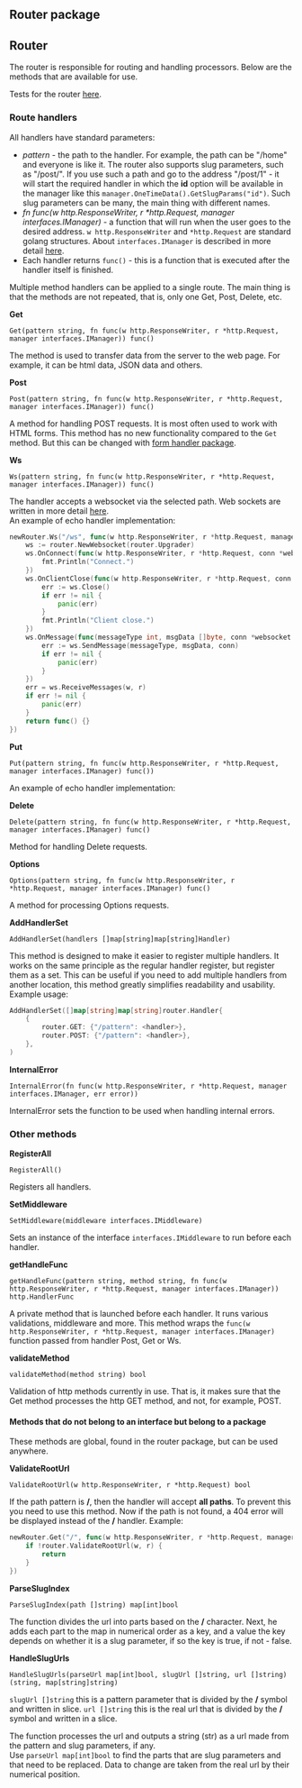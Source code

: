 ## Router package

## Router
The router is responsible for routing and handling processors. Below are the methods that are available for use.<br>

Tests for the router [here](https://github.com/uwine4850/foozy/tree/master/tests/routing).

### Route handlers
All handlers have standard parameters:
* *pattern* - the path to the handler. For example, the path can be "/home" and everyone is like it. The router also
    supports slug parameters, such as "/post/<id>". If you use such a path and go to the address "/post/1" - it will start
    the required handler in which the __id__ option will be available in the manager like this `manager.OneTimeData().GetSlugParams("id")`. Such slug
    parameters can be many, the main thing with different names.
* *fn func(w http.ResponseWriter, r \*http.Request, manager interfaces.IManager)* - a function that will run when the user
  goes to the desired address. `w http.ResponseWriter` and `*http.Request` are standard golang structures. About `interfaces.IManager`
  is described in more detail [here](https://github.com/uwine4850/foozy/blob/master/docs/en/router/manager/manager.md).
* Each handler returns `func()` - this is a function that is executed after the handler itself is finished.

Multiple method handlers can be applied to a single route. 
The main thing is that the methods are not repeated, that is, only one Get, Post, Delete, etc.

__Get__
```
Get(pattern string, fn func(w http.ResponseWriter, r *http.Request, manager interfaces.IManager)) func()
```
The method is used to transfer data from the server to the web page. For example, it can be html data, JSON data and others.

__Post__
```
Post(pattern string, fn func(w http.ResponseWriter, r *http.Request, manager interfaces.IManager)) func()
```
A method for handling POST requests. It is most often used to work with HTML forms. This method has no new functionality 
compared to the `Get` method. But this can be changed with [form handler package](https://github.com/uwine4850/foozy/blob/master/docs/en/router/form/form.md).

__Ws__
```
Ws(pattern string, fn func(w http.ResponseWriter, r *http.Request, manager interfaces.IManager)) func()
```
The handler accepts a websocket via the selected path.  Web sockets are written in more detail [here](https://github.com/uwine4850/foozy/blob/master/docs/en/router/websocket.md).<br>
An example of echo handler implementation:
```go
newRouter.Ws("/ws", func(w http.ResponseWriter, r *http.Request, manager interfaces.IManager) func() {
	ws := router.NewWebsocket(router.Upgrader)
	ws.OnConnect(func(w http.ResponseWriter, r *http.Request, conn *websocket.Conn) {
		fmt.Println("Connect.")
	})
	ws.OnClientClose(func(w http.ResponseWriter, r *http.Request, conn websocket.Conn) {
		err := ws.Close()
		if err != nil {
			panic(err)
		}
		fmt.Println("Client close.")
	})
	ws.OnMessage(func(messageType int, msgData []byte, conn *websocket.Conn) {
		err := ws.SendMessage(messageType, msgData, conn)
		if err != nil {
			panic(err)
		}
	})
	err = ws.ReceiveMessages(w, r)
	if err != nil {
		panic(err)
	}
	return func() {}
})
```

__Put__
```
Put(pattern string, fn func(w http.ResponseWriter, r *http.Request, manager interfaces.IManager) func())
```
An example of echo handler implementation:

__Delete__
```
Delete(pattern string, fn func(w http.ResponseWriter, r *http.Request, manager interfaces.IManager) func()
```
Method for handling Delete requests.

__Options__
```
Options(pattern string, fn func(w http.ResponseWriter, r *http.Request, manager interfaces.IManager) func()
```
A method for processing Options requests.

__AddHandlerSet__
```
AddHandlerSet(handlers []map[string]map[string]Handler)
```
This method is designed to make it easier to register multiple handlers. It works 
on the same principle as the regular handler register, but register them as a set. 
This can be useful if you need to add multiple handlers from another location, this 
method greatly simplifies readability and usability.\
Example usage:
```go
AddHandlerSet([]map[string]map[string]router.Handler{
	{
		router.GET: {"/pattern": <handler>},
		router.POST: {"/pattern": <handler>},
	},
)
```

__InternalError__
```
InternalError(fn func(w http.ResponseWriter, r *http.Request, manager interfaces.IManager, err error))
```
InternalError sets the function to be used when handling internal errors.

### Other methods

__RegisterAll__
```
RegisterAll()
```
Registers all handlers.

__SetMiddleware__
```
SetMiddleware(middleware interfaces.IMiddleware)
```
Sets an instance of the interface `interfaces.IMiddleware` to run before each handler.

__getHandleFunc__
```
getHandleFunc(pattern string, method string, fn func(w http.ResponseWriter, r *http.Request, manager interfaces.IManager)) http.HandlerFunc
```
A private method that is launched before each handler. It runs various validations, middleware and more.
This method wraps the `func(w http.ResponseWriter, r *http.Request, manager interfaces.IManager)` function passed from 
handler Post, Get or Ws.

__validateMethod__
```
validateMethod(method string) bool
```
Validation of http methods currently in use. That is, it makes sure that the Get method processes the http GET method, and not, for example, POST.

#### Methods that do not belong to an interface but belong to a package
These methods are global, found in the router package, but can be used anywhere.<br>

__ValidateRootUrl__
```
ValidateRootUrl(w http.ResponseWriter, r *http.Request) bool
```
If the path pattern is __/__, then the handler will accept __all paths__. To prevent this you need to use this 
method. Now if the path is not found, a 404 error will be displayed instead of the __/__ handler. Example:
```go
newRouter.Get("/", func(w http.ResponseWriter, r *http.Request, manager interfaces.IManager) {
    if !router.ValidateRootUrl(w, r) {
	    return
	}
})
```
__ParseSlugIndex__
```
ParseSlugIndex(path []string) map[int]bool
```
The function divides the url into parts based on the __/__ character. Next, he adds each part to the map in numerical order as a key, and a value 
the key depends on whether it is a slug parameter, if so the key is true, if not - false.

__HandleSlugUrls__
```
HandleSlugUrls(parseUrl map[int]bool, slugUrl []string, url []string) (string, map[string]string)
```
`slugUrl []string` this is a pattern parameter that is divided by the __/__ symbol and written in slice.
`url []string` this is the real url that is divided by the __/__ symbol and written in a slice.

The function processes the url and outputs a string (str) as a url made from the pattern and slug parameters, if any.<br>
Use `parseUrl map[int]bool` to find the parts that are slug parameters and that need to be replaced. Data to change 
are taken from the real url by their numerical position.
